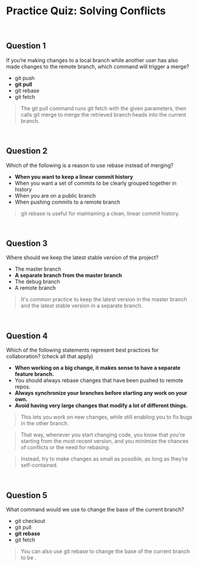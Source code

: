 # Practice Quiz: Solving Conflicts

<br>

## Question 1

If you’re making changes to a local branch while another user has also made changes to the remote branch, which command will trigger a merge?

* git push
* **git pull**
* git rebase
* git fetch

> The git pull command runs git fetch with the given parameters, then calls git merge to merge the retrieved branch heads into the current branch.

<br>

## Question 2

Which of the following is a reason to use rebase instead of merging?

* **When you want to keep a linear commit history**
* When you want a set of commits to be clearly grouped together in history
* When you are on a public branch
* When pushing commits to a remote branch

> git rebase is useful for maintaining a clean, linear commit history.

<br>

## Question 3

Where should we keep the latest stable version of the project?

* The master branch
* **A separate branch from the master branch**
* The debug branch
* A remote branch

> It's common practice to keep the latest version in the master branch and the latest stable version in a separate branch.

<br>

## Question 4

Which of the following statements represent best practices for collaboration? (check all that apply)

* **When working on a big change, it makes sense to have a separate feature branch.**
* You should always rebase changes that have been pushed to remote repos.
* **Always synchronize your branches before starting any work on your own.**
* **Avoid having very large changes that modify a lot of different things.**

> This lets you work on new changes, while still enabling you to fix bugs in the other branch.

> That way, whenever you start changing code, you know that you're starting from the most recent version, and you minimize the chances of conflicts or the need for rebasing.

> Instead, try to make changes as small as possible, as long as they’re self-contained.

<br>

## Question 5

What command would we use to change the base of the current branch?

* git checkout <branchname>
* git pull
* **git rebase <branchname>**
* git fetch

> You can also use git rebase <branchname> to change the base of the current branch to be <branchname>.
